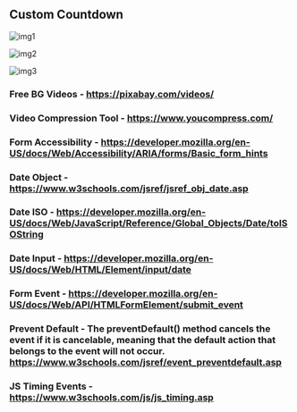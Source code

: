 ## Custom Countdown

![img1](https://i.imgur.com/kErTNbG.png)

![img2](https://i.imgur.com/WSUprwu.png)

![img3](https://i.imgur.com/1KEF4nP.png)

### Free BG Videos - https://pixabay.com/videos/

### Video Compression Tool - https://www.youcompress.com/

### Form Accessibility - https://developer.mozilla.org/en-US/docs/Web/Accessibility/ARIA/forms/Basic_form_hints

### Date Object - https://www.w3schools.com/jsref/jsref_obj_date.asp

### Date ISO - https://developer.mozilla.org/en-US/docs/Web/JavaScript/Reference/Global_Objects/Date/toISOString

### Date Input - https://developer.mozilla.org/en-US/docs/Web/HTML/Element/input/date

### Form Event - https://developer.mozilla.org/en-US/docs/Web/API/HTMLFormElement/submit_event

### Prevent Default - The preventDefault() method cancels the event if it is cancelable, meaning that the default action that belongs to the event will not occur. https://www.w3schools.com/jsref/event_preventdefault.asp

### JS Timing Events - https://www.w3schools.com/js/js_timing.asp
